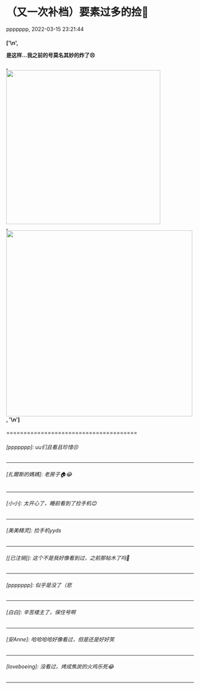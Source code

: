 # （又一次补档）要素过多的捡📱
ppppppp, 2022-03-15 23:21:44
#### ['\n', <p>是这样…我之前的号莫名其妙的炸了😣</p>, <div class="image-container image-float-center"><div class="image-wrapper"><img height="auto" src="https://img9.doubanio.com/view/group_topic/l/public/p535360427.jpg" width="414"/></div></div>, <div class="image-container image-float-center"><div class="image-wrapper"><img height="auto" src="https://img9.doubanio.com/view/group_topic/l/public/p535360435.jpg" width="500"/></div></div>, '\n']
======================================

###### [ppppppp]: uu们且看且珍惜😣
---------------------------------------

###### [扎爾斯的媽媽]: 老房子🏠😂
---------------------------------------

###### [小小]: 太开心了，睡前看到了捡手机😊
---------------------------------------

###### [美美精灵]: 捡手机yyds
---------------------------------------

###### [[已注销]]: 这个不是我好像看到过，之前那帖木了吗🤣
---------------------------------------

###### [ppppppp]: 似乎是没了（悲
---------------------------------------

###### [白白]: 辛苦楼主了，保住号啊
---------------------------------------

###### [安Anne]: 哈哈哈哈好像看过，但是还是好好笑
---------------------------------------

###### [loveboeing]: 没看过，烤成焦炭的火鸡乐死😂
---------------------------------------

